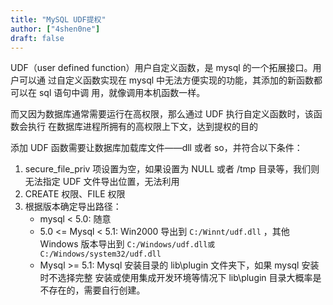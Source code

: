 ```yaml
---
title: "MySQL UDF提权"
author: ["4shen0ne"]
draft: false
---
```


UDF（user defined function）⽤户⾃定义函数，是 mysql 的⼀个拓展接⼝。⽤户可以通
过⾃定义函数实现在 mysql 中⽆法⽅便实现的功能，其添加的新函数都可以在 sql 语句中调
⽤，就像调⽤本机函数⼀样。

而又因为数据库通常需要运行在高权限，那么通过 UDF 执行自定义函数时，该函数会执行
在数据库进程所拥有的高权限上下文，达到提权的目的

添加 UDF 函数需要让数据库加载库文件——dll 或者 so，并符合以下条件：

1.  secure_file_priv 项设置为空，如果设置为 NULL 或者 /tmp 目录等，我们则无法指定
    UDF 文件导出位置，无法利用
2.  CREATE 权限、FILE 权限
3.  根据版本确定导出路径：
    -   mysql &lt; 5.0: 随意
    -   5.0 &lt;= Mysql &lt; 5.1: Win2000 导出到 `C:/Winnt/udf.dll` ，其他 Windows 版本导出到
        `C:/Windows/udf.dll或C:/Windows/system32/udf.dll`
    -   Mysql &gt;= 5.1: Mysql 安装目录的 lib\plugin 文件夹下，如果 mysql 安装时不选择完整
        安装或使用集成开发环境等情况下 lib\plugin 目录大概率是不存在的，需要自行创建。
